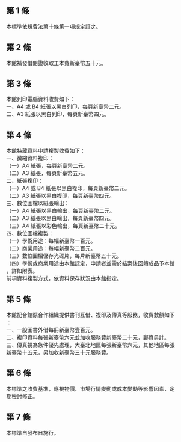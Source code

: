 第 1 條
-------
本標準依規費法第十條第一項規定訂之。

第 2 條
-------
本館補發借閱證收取工本費新臺幣五十元。

第 3 條
-------
本館列印電腦資料收費如下：  
一、A4  或 B4 紙張以黑白列印，每頁新臺幣二元。  
二、A3  紙張以黑白列印，每頁新臺幣四元。

第 4 條
-------
本館特藏資料申請複製收費如下：  
一、微縮資料複印：  
（一）A4  紙張，每頁新臺幣二元。  
（二）A3  紙張，每頁新臺幣五元。  
二、紙張複印：  
（一）A4  或 B4 紙張以黑白複印，每頁新臺幣二元。  
（二）A3  紙張以黑白複印，每頁新臺幣四元。  
三、數位圖檔以紙張輸出：  
（一）A4  紙張以黑白輸出，每頁新臺幣二元。  
（二）A3  紙張以黑白輸出，每頁新臺幣四元。  
（三）A4  紙張以彩色輸出，每頁新臺幣二十元。  
四、數位圖檔複製：  
（一）學術用途：每幅新臺幣一百元。  
（二）商業用途：每幅新臺幣二百元。  
（三）數位圖檔儲存光碟片，每片新臺幣五十元。  
（四）學術或商業用途由本館認定，申請者並需於結案後回饋成品予本館  
      ，詳如附表。  
前項資料複製方式，依資料保存狀況由本館指定。

第 5 條
-------
本館配合館際合作組織提供書刊互借、複印及傳真等服務，收費數額如下  
：  
一、一般圖書外借每冊新臺幣壹百元。  
二、複印資料每張新臺幣六元並加收服務費新臺幣二十元，郵資另計。  
三、傳真視為急件優先處理，大臺北地區每張新臺幣六元，其他地區每張  
    新臺幣十五元，另加收新臺幣三十元服務費。

第 6 條
-------
本標準之收費基準，應視物價、市場行情變動或成本變動等影響因素，定  
期檢討修正。

第 7 條
-------
本標準自發布日施行。

